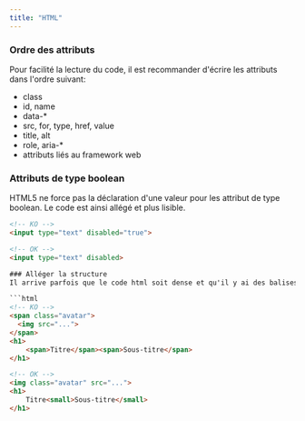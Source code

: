 ```yaml
---
title: "HTML"
---
```


### Ordre des attributs
Pour facilité la lecture du code, il est recommander d'écrire les attributs dans l'ordre suivant:
- class
- id, name
- data-*
- src, for, type, href, value
- title, alt
- role, aria-*
- attributs liés au framework web

### Attributs de type boolean
HTML5 ne force pas la déclaration d'une valeur pour les attribut de type boolean. Le code est ainsi allégé et plus lisible.

```html
<!-- KO -->
<input type="text" disabled="true">

<!-- OK -->
<input type="text" disabled>

### Alléger la structure
Il arrive parfois que le code html soit dense et qu'il y ai des balises superflues. Il est recommander d'écrire du html de la façon la plus légère possible pour facilité sa compression par les navigateurs.

```html
<!-- KO -->
<span class="avatar">
  <img src="...">
</span>
<h1>
    <span>Titre</span><span>Sous-titre</span>
</h1>

<!-- OK -->
<img class="avatar" src="...">
<h1>
    Titre<small>Sous-titre</small>
</h1>

```